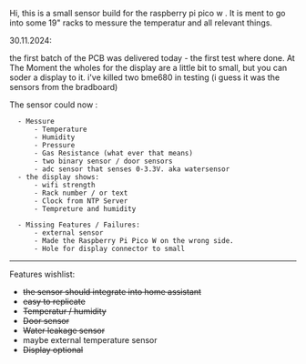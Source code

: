 Hi, 
this is a small sensor build for the raspberry pi pico w . It is ment to go into some 19" racks to messure the temperatur and all relevant things. 


30.11.2024: 

  the first batch of the PCB was delivered today - the first test where done. At The Moment the wholes for the display are a little bit to small, but you can soder a display to it. i've killed two bme680 in testing (i guess it was the sensors from the bradboard)

  The sensor could now :
  
      - Messure 
          - Temperature
          - Humidity
          - Pressure
          - Gas Resistance (what ever that means)
          - two binary sensor / door sensors
          - adc sensor that senses 0-3.3V. aka watersensor
      - the display shows:
          - wifi strength
          - Rack number / or text
          - Clock from NTP Server
          - Tempreture and humidity

      - Missing Features / Failures: 
          - external sensor
          - Made the Raspberry Pi Pico W on the wrong side. 
          - Hole for display connector to small

--------------------------------------------------------------------------------------------------------------------------------          

Features wishlist: 
  - ~~the sensor should integrate into home assistant~~
  - ~~easy to replicate~~
  - ~~Temperatur / humidity~~
  - ~~Door sensor~~
  - ~~Water leakage sensor~~
  - maybe external temperature sensor
  - ~~Display optional~~


